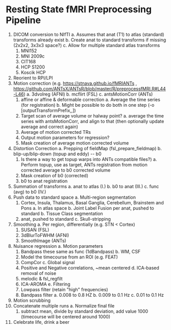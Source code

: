 # Resting State fMRI Preprocessing Pipeline

1. DICOM conversion to NIfTI
  a. Assumes that anat (T1) to atlas (standard) transforms already exist
  b. Create anat to standard transforms if missing (2x2x2, 3x3x3 space?)
  c. Allow for multiple standard atlas transforms
    1. MNI152
    2. MNI 2009c
    3. CIT168
    4. HCP S1200
    5. Koscik HCP
2. Reorient to RPI/LPI
3. Motion correction (e.g. https://stnava.github.io/fMRIANTs , https://github.com/ANTsX/ANTsR/blob/master/R/preprocessfMRI.R#L44-L46)
  a. 3dvolreg (AFNI)
  b. mcflirt (FSL)
  c. antsMotionCorr (ANTs)
    1. affine or affine & deformable correction
      a. Average the time series (for registration)
      b. Might be possible to do both in one step (-o [outputTransformPrefix,<outputWarpedImage>,<outputAverageImage>])
    2. Target scan of average volume or halway point?
      a. average the time series with antsMotionCorr, and align to that (then optionally update average and correct again)
    3. Average of motion corrected TRs
    4. Output motion parameters for regression?
    5. Mask creation of average motion corrected volume
4. Distortion Correction
  a. Prepping of fieldMap (fsl_prepare_fieldmap)
  b. blip-up/blip-down (topup and eddy) -- b0
    1. Is there a way to get topup warps into ANTs compatible files?)
      a. Perform topup, use as target, ANTs registration from motion corrected average to b0 corrected volume
    2. Mask creation of b0 (corrected)
    3. b0 to anat registration
5. Summation of transforms
  a. anat to atlas (I.)
  b. b0 to anat (III.)
  c. func (avg) to b0 (IV.)
6. Push data to standard space
  a. Multi-region segmentation
    1. Cortex, Insula, Thalamus, Basal Ganglia, Cerebellum, Brainstem and Pons
      a. In atlas space
      b. Joint Label Fusion per anat, pushed to standard
  b. Tissue Class segmentation
    1. anat, pushed to standard
  c. Skull-stripping
7. Smoothing
  a. Per region, differentially (e.g. STN < Cortex)
    1. SUSAN (FSL)
    2. 3dBlurToFWHM (AFNI)
    3. SmoothImage (ANTs)
8. Nuisance regression
  a. Motion parameters
    1. Bandpass these same as func (1dBandpass)
  b. WM, CSF
    1. Model the timecourse from an ROI (e.g. FEAT)
    2. CompCor
  c. Global signal
    1. Positive and Negative correlations, ~mean centered
  d. ICA-based removal of noise
    1. melodic & fsl_regfilt
    2. ICA-AROMA
  e. Filtering
    1. Lowpass filter (retain "high" frequencies)
    2. Bandpass filter
      a. 0.008 to 0.8 HZ
      b. 0.009 to 0.1 Hz
      c. 0.01 to 0.1 Hz
9.  Motion scrubbing
10. Concatenate multiple runs
  a. Normalize final file
    1. subtract mean, divide by standard deviation, add value 1000 (timecourse will be centered around 1000)
11.  Celebrate life, drink a beer
